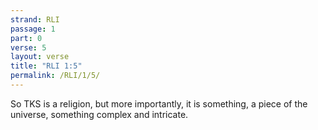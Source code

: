 ```yaml
---
strand: RLI
passage: 1
part: 0
verse: 5
layout: verse
title: "RLI 1:5"
permalink: /RLI/1/5/
---
```

So TKS is a religion, but more importantly, it is something, a piece of the universe, something complex and intricate.
